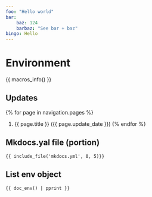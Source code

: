 ```yaml
---
foo: "Hello world"
bar:
    baz: 124
    barbaz: "See bar + baz"
bingo: Hello
---
```


# Environment

{{ macros_info() }}


## Updates
{% for page in navigation.pages %}
1. {{ page.title }} ({{ page.update_date }})
{% endfor %}


## Mkdocs.yal file (portion)

```
{{ include_file('mkdocs.yml', 0, 5)}}
```

## List env object

```
{{ doc_env() | pprint }}
```
